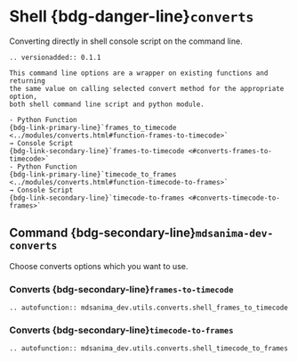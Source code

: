 # Shell {bdg-danger-line}`converts`

Converting directly in shell console script on the command line.

```{eval-rst}
.. versionadded:: 0.1.1
```

```{important}
This command line options are a wrapper on existing functions and returning
the same value on calling selected convert method for the appropriate option,
both shell command line script and python module.

- Python Function
{bdg-link-primary-line}`frames_to_timecode <../modules/converts.html#function-frames-to-timecode>`
→ Console Script
{bdg-link-secondary-line}`frames-to-timecode <#converts-frames-to-timecode>`
- Python Function
{bdg-link-primary-line}`timecode_to_frames <../modules/converts.html#function-timecode-to-frames>`
→ Console Script
{bdg-link-secondary-line}`timecode-to-frames <#converts-timecode-to-frames>`
```

## Command {bdg-secondary-line}`mdsanima-dev-converts`

Choose converts options which you want to use.

### Converts {bdg-secondary-line}`frames-to-timecode`

```{eval-rst}
.. autofunction:: mdsanima_dev.utils.converts.shell_frames_to_timecode
```

### Converts {bdg-secondary-line}`timecode-to-frames`

```{eval-rst}
.. autofunction:: mdsanima_dev.utils.converts.shell_timecode_to_frames
```
